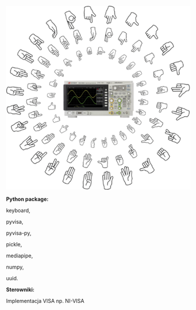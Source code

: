 ![alt text](https://github.com/rolf213/py-scope-control/blob/dev-coupling/projectimg.png)

**Python package:**

keyboard,

pyvisa,

pyvisa-py,

pickle,

mediapipe,

numpy,

uuid.

**Sterowniki:**

Implementacja VISA np. NI-VISA
